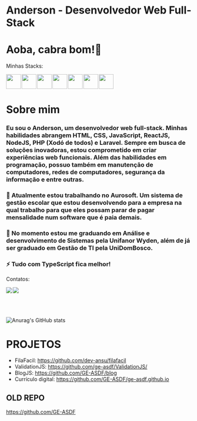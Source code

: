 # Anderson - Desenvolvedor Web Full-Stack
# Aoba, cabra bom!👋 

Minhas Stacks:
<div style="display:flex;gap:2px">    
<img lazy src="https://cdn.jsdelivr.net/gh/devicons/devicon/icons/html5/html5-original.svg" width="40" height="40" />
<img lazy src="https://cdn.jsdelivr.net/gh/devicons/devicon/icons/css3/css3-original.svg" width="40" height="40"/>
<img lazy src="https://cdn.jsdelivr.net/gh/devicons/devicon/icons/javascript/javascript-original.svg" width="40" height="40" />
<img lazy src="https://cdn.jsdelivr.net/gh/devicons/devicon/icons/react/react-original.svg" width="40" height="40"/>
<img lazy src="https://cdn.jsdelivr.net/gh/devicons/devicon/icons/nodejs/nodejs-original.svg" width="40" height="40" />          
<img lazy src="https://cdn.jsdelivr.net/gh/devicons/devicon/icons/php/php-original.svg"  width="40" height="40" />
<img lazy src="https://cdn.jsdelivr.net/gh/devicons/devicon@latest/icons/laravel/laravel-original.svg" width="40" height="40" />          
</div>

# Sobre mim
### Eu sou o Anderson, um desenvolvedor web full-stack. Minhas habilidades abrangem HTML, CSS, JavaScript, ReactJS, NodeJS, PHP (Xodó de todos) e Laravel. Sempre em busca de soluções inovadoras, estou comprometido em criar experiências web funcionais. Além das habilidades em programação, possuo também em manutenção de computadores, redes de computadores, segurança da informação e entre outras.

### 🔭 Atualmente estou trabalhando no Aurosoft. Um sistema de gestão escolar que estou desenvolvendo para a empresa na qual trabalho para que eles possam parar de pagar mensalidade num software que é paia demais.

### 🌱 No momento estou me graduando em Análise e desenvolvimento de Sistemas pela Unifanor Wyden, além de já ser graduado em Gestão de TI pela UniDomBosco.

### ⚡ __Tudo com TypeScript fica melhor!__

Contatos:
<div style="display:flex;gap:2px">
<a href="https://www.linkedin.com/in/anderson-souza-20b732112?utm_source=share&utm_campaign=share_via&utm_content=profile&utm_medium=android_app">
<img lazy src="https://img.shields.io/badge/LinkedIn-0077B5?style=for-the-badge&logo=linkedin&logoColor=white" />
</a>
<a href="https://www.instagram.com/oproprioansu/">
<img lazy src="https://img.shields.io/badge/Instagram-E4405F?style=for-the-badge&logo=instagram&logoColor=white" />
</a>
</div>
</br>
</br>
</br>



![Anurag's GitHub stats](https://github-readme-stats.vercel.app/api?username=dev-ansu&show_icons=true&theme=radical)

# PROJETOS
- FilaFacil: https://github.com/dev-ansu/filafacil
- ValidationJS: https://github.com/ge-asdf/ValidationJS/
- BlogJS: https://github.com/GE-ASDF/blog
- Currículo digital: https://github.com/GE-ASDF/ge-asdf.github.io

## OLD REPO
https://github.com/GE-ASDF
